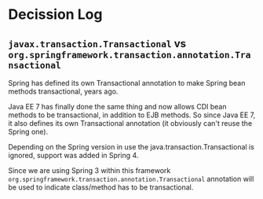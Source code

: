 # Decission Log

## `javax.transaction.Transactional` vs `org.springframework.transaction.annotation.Transactional`

Spring has defined its own Transactional annotation to make Spring bean methods transactional, years ago.

Java EE 7 has finally done the same thing and now allows CDI bean methods to be transactional, in addition to EJB methods. So since Java EE 7, it also defines its own Transactional annotation (it obviously can't reuse the Spring one).

Depending on the Spring version in use the java.transaction.Transactional is ignored, support was added in Spring 4.

Since we are using Spring 3 within this framework `org.springframework.transaction.annotation.Transactional` annotation will be used to indicate class/method has to be transactional.

